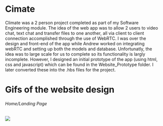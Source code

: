 # Cimate
Climate was a 2 person project completed as part of my Software Engineering module. The idea of the web app was to allow 2 users to video chat,
text chat and transfer files to one another, all via client to client connection accomplished through the use of WebRTC. I was over the design
and front-end of the app while Andrew worked on integrating webRTC and setting up both the models and database. Unfortunatly, the idea
was to large scale for us to complete so its functionality is largly incomplete. However, I designed an initial prototype of the app (using html,
css and javascript) which can be found in the Website_Prototype folder. I later converted these into the .hbs files for the project.

# Gifs of the website design
###### Home/Landing Page
![](https://lh3.googleusercontent.com/rIo8k129HM4cN-rbsQuOH-05dyC_Up3Rozn3EKH3ZPyNmz5LhKe9xbfJ4QMD9r6ebIpq74XnrjX4ym25fr-n24yQAMw9vkLjRWyska1Ff4IdiH27nD_eYOj3KdL3Gp00SGcWJwQOh2cZbhERXdrdHlIkUryLdFp6fHShTIdehdOTG-CconnShbHdgy2_tf0Ufed98txi12b-J3KYIeE90CvN3cNjJsiAeNj9AJb_w_MCbPOCbHoScAMnKqAXO7U5q3Prqhws7NFYPLk0nqFm7E_EPYg3t0JvF4WrN1X-u7gWtNyoYm8wyDHU6FxeumFhjqttb8P5mjpLyokWBlL1m9IFIR7h7ux2wZwwEDnW3kQ87tSFRcWfKPnyQj7C0LuunkwsypK9QBuEYCb-hjw5FG3ljrRPP5G50sirU5vSMluwPT6gQ0udak7UUWVgJfpkm9l_8g4tz1DaEcVDXs9n_qxg6W1q3e7NLTKAdZdsbpV3dsZn25mrC08fUC-DcaacUSalOAuVjzZkrZF5SDy7QQv5qCsJ0jIxhpw0CyIDJSuyDF7jgz9CgbxBpnxGet3pSLmCqBPVtZbAqOFH0w9-i19MzHlMN8dgkUMBKdKOIOW3ixgQKr06nf5-RVaoUuFcmgqipWPy4He4yH4TsxN8JRV65tmKpg-_4G5jSiHlKY4F0JyOzG8tCPrgKIJEzlBpDmkYe5-MF0Gt6IBl-KoLCK4M=w1604-h792-no)
